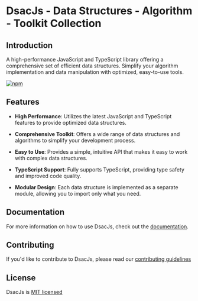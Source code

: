 # DsacJs - Data Structures - Algorithm - Toolkit Collection

## Introduction

A high-performance JavaScript and TypeScript library offering a comprehensive set of efficient data structures. Simplify your algorithm implementation and data manipulation with optimized, easy-to-use tools.

[![npm](https://img.shields.io/npm/v/dsacjs)](https://www.npmjs.com/package/dsacjs)

## Features

- **High Performance**: Utilizes the latest JavaScript and TypeScript features to provide optimized data structures.

- **Comprehensive Toolkit**: Offers a wide range of data structures and algorithms to simplify your development process.

- **Easy to Use**: Provides a simple, intuitive API that makes it easy to work with complex data structures.

- **TypeScript Support**: Fully supports TypeScript, providing type safety and improved code quality.

- **Modular Design**: Each data structure is implemented as a separate module, allowing you to import only what you need.

## Documentation

For more information on how to use DsacJs, check out the [documentation](https://gabriel-logan.github.io/DsacJs/guide/introduction.html).

## Contributing

If you'd like to contribute to DsacJs, please read our [contributing guidelines](https://github.com/gabriel-logan/DsacJs/blob/main/CONTRIBUTING.md)

## License

DsacJs is [MIT licensed](https://github.com/gabriel-logan/DsacJs/blob/main/LICENSE)
